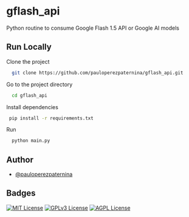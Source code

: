 # gflash_api

Python routine to consume Google Flash 1.5 API or Google AI models


## Run Locally

Clone the project

```bash
  git clone https://github.com/pauloperezpaternina/gflash_api.git
```

Go to the project directory

```bash
  cd gflash_api
```

Install dependencies

```bash
 pip install -r requirements.txt
```

Run

```bash
  python main.py
```


## Author

- [@pauloperezpaternina](https://www.github.com/pauloperezpaternina)


## Badges

[![MIT License](https://img.shields.io/badge/License-MIT-green.svg)](https://choosealicense.com/licenses/mit/)
[![GPLv3 License](https://img.shields.io/badge/License-GPL%20v3-yellow.svg)](https://opensource.org/licenses/)
[![AGPL License](https://img.shields.io/badge/license-AGPL-blue.svg)](http://www.gnu.org/licenses/agpl-3.0)

